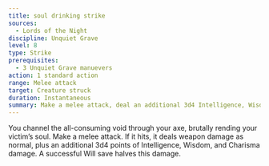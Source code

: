 ```yaml
---
title: soul drinking strike
sources:
  - Lords of the Night
discipline: Unquiet Grave
level: 8
type: Strike
prerequisites:
  - 3 Unquiet Grave manuevers
action: 1 standard action
range: Melee attack
target: Creature struck
duration: Instantaneous
summary: Make a melee attack, deal an additional 3d4 Intelligence, Wisdom, and Charisma damage.
---
```


You channel the all-consuming void through your axe, brutally rending your victim’s soul. Make a melee attack. If it hits, it deals weapon damage as normal, plus an additional 3d4 points of Intelligence, Wisdom, and Charisma damage. A successful Will save halves this damage.
